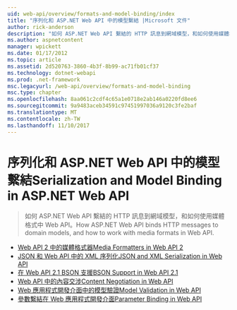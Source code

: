 ```yaml
---
uid: web-api/overview/formats-and-model-binding/index
title: "序列化和 ASP.NET Web API 中的模型繫結 |Microsoft 文件"
author: rick-anderson
description: "如何 ASP.NET Web API 繫結的 HTTP 訊息到網域模型，和如何使用媒體格式中 Web API。"
ms.author: aspnetcontent
manager: wpickett
ms.date: 01/17/2012
ms.topic: article
ms.assetid: 2d520763-3860-4b3f-8b99-ac71fb01cf37
ms.technology: dotnet-webapi
ms.prod: .net-framework
msc.legacyurl: /web-api/overview/formats-and-model-binding
msc.type: chapter
ms.openlocfilehash: 8aa061c2cdf4c65a1e0718e2ab146a0220fd8ee6
ms.sourcegitcommit: 9a9483aceb34591c97451997036a9120c3fe2baf
ms.translationtype: MT
ms.contentlocale: zh-TW
ms.lasthandoff: 11/10/2017
---
```

<a name="serialization-and-model-binding-in-aspnet-web-api"></a><span data-ttu-id="d1ec3-103">序列化和 ASP.NET Web API 中的模型繫結</span><span class="sxs-lookup"><span data-stu-id="d1ec3-103">Serialization and Model Binding in ASP.NET Web API</span></span>
====================
> <span data-ttu-id="d1ec3-104">如何 ASP.NET Web API 繫結的 HTTP 訊息到網域模型，和如何使用媒體格式中 Web API。</span><span class="sxs-lookup"><span data-stu-id="d1ec3-104">How ASP.NET Web API binds HTTP messages to domain models, and how to work with media formats in Web API.</span></span>


- [<span data-ttu-id="d1ec3-105">Web API 2 中的媒體格式器</span><span class="sxs-lookup"><span data-stu-id="d1ec3-105">Media Formatters in Web API 2</span></span>](media-formatters.md)
- [<span data-ttu-id="d1ec3-106">JSON 和 Web API 中的 XML 序列化</span><span class="sxs-lookup"><span data-stu-id="d1ec3-106">JSON and XML Serialization in Web API</span></span>](json-and-xml-serialization.md)
- [<span data-ttu-id="d1ec3-107">在 Web API 2.1 BSON 支援</span><span class="sxs-lookup"><span data-stu-id="d1ec3-107">BSON Support in Web API 2.1</span></span>](bson-support-in-web-api-21.md)
- [<span data-ttu-id="d1ec3-108">Web API 中的內容交涉</span><span class="sxs-lookup"><span data-stu-id="d1ec3-108">Content Negotiation in Web API</span></span>](content-negotiation.md)
- [<span data-ttu-id="d1ec3-109">Web 應用程式開發介面中的模型驗證</span><span class="sxs-lookup"><span data-stu-id="d1ec3-109">Model Validation in Web API</span></span>](model-validation-in-aspnet-web-api.md)
- [<span data-ttu-id="d1ec3-110">參數繫結在 Web 應用程式開發介面</span><span class="sxs-lookup"><span data-stu-id="d1ec3-110">Parameter Binding in Web API</span></span>](parameter-binding-in-aspnet-web-api.md)
